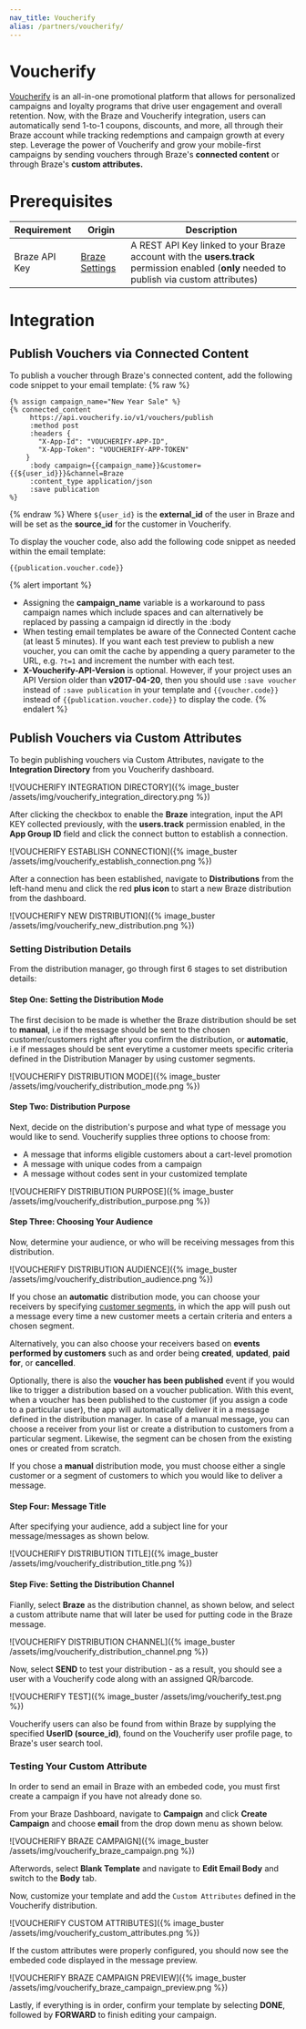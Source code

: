 ```yaml
---
nav_title: Voucherify
alias: /partners/voucherify/
---
```


# Voucherify

[Voucherify](https://www.voucherify.io/) is an all-in-one promotional platform that allows for personalized campaigns and loyalty programs that drive user engagement and overall retention. Now, with the Braze and Voucherify integration, users can automatically send 1-to-1 coupons, discounts, and more, all through their Braze account while tracking redemptions and campaign growth at every step. Leverage the power of Voucherify and grow your mobile-first campaigns by sending vouchers through Braze's **connected content** or through Braze's **custom attributes.**


# Prerequisites
Requirement   |Origin| Description
--------------|------|-------------
Braze API Key    |[Braze Settings](https://dashboard.braze.com/sign_in)| A REST API Key linked to your Braze account with the **users.track** permission enabled (**only** needed to publish via custom attributes)

# Integration
## Publish Vouchers via Connected Content
To publish a voucher through Braze's connected content, add the following code snippet to your email template:
{% raw %}
```
{% assign campaign_name="New Year Sale" %}
{% connected_content
     https://api.voucherify.io/v1/vouchers/publish
     :method post
     :headers {
       "X-App-Id": "VOUCHERIFY-APP-ID",
       "X-App-Token": "VOUCHERIFY-APP-TOKEN"
 	}
     :body campaign={{campaign_name}}&customer={{${user_id}}}&channel=Braze
     :content_type application/json
     :save publication
%}
```
{% endraw %}
Where ```${user_id}``` is the **external_id** of the user in Braze and will be set as the **source_id** for the customer in Voucherify.

To display the voucher code, also add the following code snippet as needed within the email template:
```
{{publication.voucher.code}}
```

{% alert important %}
* Assigning the **campaign_name** variable is a workaround to pass campaign names which include spaces and can alternatively be replaced by passing a campaign id directly in the :body
* When testing email templates be aware of the Connected Content cache (at least 5 minutes). If you want each test preview to publish a new voucher, you can omit the cache by appending a query parameter to the URL, e.g. ```?t=1``` and increment the number with each test.
* **X-Voucherify-API-Version** is optional. However, if your project uses an API Version older than **v2017-04-20**, then you should use ```:save voucher``` instead of ```:save publication``` in your template and ``{{voucher.code}}`` instead of ``{{publication.voucher.code}}`` to display the code.
{% endalert %}
## Publish Vouchers via Custom Attributes
To begin publishing vouchers via Custom Attributes, navigate to the **Integration Directory** from you Voucherify dashboard.

![VOUCHERIFY INTEGRATION DIRECTORY]({% image_buster /assets/img/voucherify_integration_directory.png %})

After clicking the checkbox to enable the **Braze** integration, input the API KEY collected previously, with the **users.track** permission enabled, in the **App Group ID** field and click the connect button to establish a connection.

![VOUCHERIFY ESTABLISH CONNECTION]({% image_buster /assets/img/voucherify_establish_connection.png %})

After a connection has been established, navigate to **Distributions** from the left-hand menu and click the red **plus icon** to start a new Braze distribution from the dashboard.

![VOUCHERIFY NEW DISTRIBUTION]({% image_buster /assets/img/voucherify_new_distribution.png %})

### Setting Distribution Details
From the distribution manager, go through first 6 stages to set distribution details:
#### Step One: Setting the Distribution Mode
The first decision to be made is whether the Braze distribution should be set to **manual**, i.e if the message should be sent to the chosen customer/customers right after you confirm the distribution, or **automatic**, i.e if messages should be sent everytime a customer meets specific criteria defined in the Distribution Manager by using customer segments.

![VOUCHERIFY DISTRIBUTION MODE]({% image_buster /assets/img/voucherify_distribution_mode.png %})

#### Step Two: Distribution Purpose
Next, decide on the distribution's purpose and what type of message you would like to send. Voucherify supplies three options to choose from:
* A message that informs eligible customers about a cart-level promotion 
* A message with unique codes from a campaign
* A message without codes sent in your customized template

![VOUCHERIFY DISTRIBUTION PURPOSE]({% image_buster /assets/img/voucherify_distribution_purpose.png %})

#### Step Three: Choosing Your Audience
Now, determine your audience, or who will be receiving messages from this distribution. 

![VOUCHERIFY DISTRIBUTION AUDIENCE]({% image_buster /assets/img/voucherify_distribution_audience.png %})

If you chose an **automatic** distribution mode, you can choose your receivers by specifying [customer segments](https://support.voucherify.io/article/51-customer-segments), in which the app will push out a message every time a new customer meets a certain criteria and enters a chosen segment.

Alternatively, you can also choose your receivers based on **events performed by customers** such as and order being **created**, **updated**, **paid for**, or **cancelled**.

Optionally, there is also the **voucher has been published** event if you would like to trigger a distribution based on a voucher publication. With this event, when a voucher has been published to the customer (if you assign a code to a particular user), the app will automatically deliver it in a message defined in the distribution manager. In case of a manual message, you can choose a receiver from your list or create a distribution to customers from a particular segment. Likewise, the segment can be chosen from the existing ones or created from scratch.

If you chose a **manual** distribution mode, you must choose either a single customer or a segment of customers to which you would like to deliver a message.

#### Step Four: Message Title
After specifying your audience, add a subject line for your message/messages as shown below.

![VOUCHERIFY DISTRIBUTION TITLE]({% image_buster /assets/img/voucherify_distribution_title.png %})

#### Step Five: Setting the Distribution Channel
Fianlly, select **Braze** as the distribution channel, as shown below, and select a custom attribute name that will later be used for putting code in the Braze message.

![VOUCHERIFY DISTRIBUTION CHANNEL]({% image_buster /assets/img/voucherify_distribution_channel.png %})


Now, select **SEND** to test your distribution - as a result, you should see a user with a Voucherify code along with an assigned QR/barcode. 

![VOUCHERIFY TEST]({% image_buster /assets/img/voucherify_test.png %})

Voucherify users can also be found from within Braze by supplying the specified **UserID (source_id)**, found on the Voucherify user profile page, to Braze's user search tool.

### Testing Your Custom Attribute
In order to send an email in Braze with an embeded code, you must first create a campaign if you have not already done so. 

From your Braze Dashboard, navigate to **Campaign** and click **Create Campaign** and choose **email** from the drop down menu as shown below.

![VOUCHERIFY BRAZE CAMPAIGN]({% image_buster /assets/img/voucherify_braze_campaign.png %})

Afterwords, select **Blank Template** and navigate to **Edit Email Body** and switch to the **Body** tab.

Now, customize your template and add the `Custom Attributes` defined in the Voucherify distribution.

![VOUCHERIFY CUSTOM ATTRIBUTES]({% image_buster /assets/img/voucherify_custom_attributes.png %})

If the custom attributes were properly configured, you should now see the embeded code displayed in the message preview.

![VOUCHERIFY BRAZE CAMPAIGN PREVIEW]({% image_buster /assets/img/voucherify_braze_campaign_preview.png %})

Lastly, if everything is in order, confirm your template by selecting **DONE**, followed by **FORWARD** to finish editing your campaign.